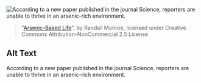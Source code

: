 ![According to a new paper published in the journal Science, reporters are unable to thrive in an arsenic-rich environment.](https://imgs.xkcd.com/comics/arsenic_based_life.png)
> "[Arsenic-Based Life](https://xkcd.com/829/)", by Randall Munroe, licensed under Creative Commons Attribution-NonCommercial 2.5 License

## Alt Text
According to a new paper published in the journal Science, reporters are unable to thrive in an arsenic-rich environment.
